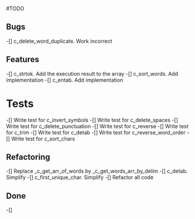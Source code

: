 #TODO

## Bugs
-[] c_delete_word_duplicate. Work incorrect


## Features
-[] c_strtok. Add the execution result to the array
-[] c_sort_words. Add implementation
-[] c_entab. Add implementation

# Tests
-[] Write test for c_invert_symbols
-[] Write test for c_delete_spaces
-[] Write test for c_delete_punctuation
-[] Write test for c_reverse
-[] Write test for c_trim
-[] Write test for c_detab
-[] Write test for c_reverse_word_order
-[] Write test for c_sort_chars


## Refactoring
-[] Replace _c_get_arr_of_words by _c_get_words_arr_by_delim
-[] c_detab. Simplify
-[] c_first_unique_char. Simplify 
-[] Refactor all code

## Done
-[]


